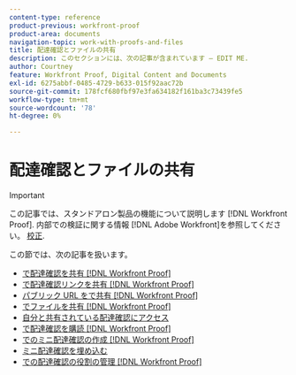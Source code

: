 ```yaml
---
content-type: reference
product-previous: workfront-proof
product-area: documents
navigation-topic: work-with-proofs-and-files
title: 配達確認とファイルの共有
description: このセクションには、次の記事が含まれています — EDIT ME.
author: Courtney
feature: Workfront Proof, Digital Content and Documents
exl-id: 6275abbf-0485-4729-b633-015f92aac72b
source-git-commit: 178fcf680fbf97e3fa634182f161ba3c73439fe5
workflow-type: tm+mt
source-wordcount: '78'
ht-degree: 0%

---
```


# 配達確認とファイルの共有

>[!IMPORTANT]
>
>この記事では、スタンドアロン製品の機能について説明します [!DNL Workfront Proof]. 内部での検証に関する情報 [!DNL Adobe Workfront]を参照してください。 [校正](../../../review-and-approve-work/proofing/proofing.md).

この節では、次の記事を扱います。

* [で配達確認を共有 [!DNL Workfront Proof]](../../../workfront-proof/wp-work-proofsfiles/share-proofs-and-files/share-proof.md)
* [で配達確認リンクを共有 [!DNL Workfront Proof]](../../../workfront-proof/wp-work-proofsfiles/share-proofs-and-files/share-proof-links.md)
* [パブリック URL をで共有 [!DNL Workfront Proof]](../../../workfront-proof/wp-work-proofsfiles/share-proofs-and-files/share-public-url.md)
* [でファイルを共有 [!DNL Workfront Proof]](../../../workfront-proof/wp-work-proofsfiles/share-proofs-and-files/share-files.md)
* [自分と共有されている配達確認にアクセス](../../../workfront-proof/wp-work-proofsfiles/share-proofs-and-files/access-proofs-shared-with-you.md)
* [で配達確認を購読 [!DNL Workfront Proof]](../../../workfront-proof/wp-work-proofsfiles/share-proofs-and-files/subscribe-to-proof.md)
* [でのミニ配達確認の作成 [!DNL Workfront Proof]](../../../workfront-proof/wp-work-proofsfiles/share-proofs-and-files/create-mini-proof.md)
* [ミニ配達確認を埋め込む](../../../workfront-proof/wp-work-proofsfiles/share-proofs-and-files/embed-mini-proof.md)
* [での配達確認の役割の管理 [!DNL Workfront Proof]](../../../workfront-proof/wp-work-proofsfiles/share-proofs-and-files/manage-proof-roles.md)
